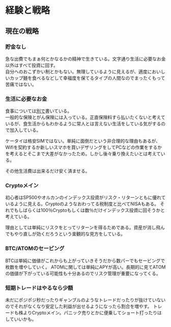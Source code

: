 # 経験と戦略
## 現在の戦略
### 貯金なし
急な出費でもまぁ何とかなるかの精神で生きている。文字通り生活に必要なお金以外はすべて投資に回す。  
自分へのおこずかい制とかもない。無理しているように見えるが、適度においしいカップ麺を食べるなどして幸福度を保てるタイプの人間なのでまったくもって苦痛ではない。

### 生活に必要なお金
食事については[別で](https://github.com/AnoHobby/Learning/blob/main/Money/Meals/DailyMeals.md)書いている。  
一般的な保険とがん保険には入っている。正直保険料すら払いたくないと考えているが、食生活からもわかるように常人とは言えない生活をしている気がするので加入している。  

ケータイは格安SIMではない。単純に面倒だという非合理的な理由もあるが、Wifiを契約するか新しいスマホを買いデザリングをしてPCなどの作業をするかを考えるとそこまで大差がなかったため。しかし後々乗り換えたいとは考えている。  

その他生活費は出来るだけ安く済ませる。
### Cryptoメイン
初心者はSP500やオルカンのインデックス投資がリスク・リターンともに優れているように見える。Cryptoのようなおわってる税制度と比べてNISAもある。
それでもしばらくは100％Cryptoもしくは数％だけインデックス投資に回そうかと考えている。

理由としては単純にリスクをとってリターンを得るためである。資産が消し飛んでもやり直しが効くだろうという楽観的な見方をしている。
### BTC/ATOMのセービング
BTCは単純に価値がこれからも上がっていきそうだから数パーでもセービングで枚数を増やしていく。
ATOMに関しては単純にAPYが高い。長期的に見てATOMの価値が下がっている可能性も十分あるのでリスク管理が重要になってくる。
### 短期トレードはやるなら少額
未だにポジポジ秒だったりギャンブルのようなトレードだったりが抜けていないのでそれがなくなり安定した利益が出せるようになったら割合を増やす。
トレードも株よりCryptoメイン。パニック売りとかに便乗してショート打ったりはしていいかも。

